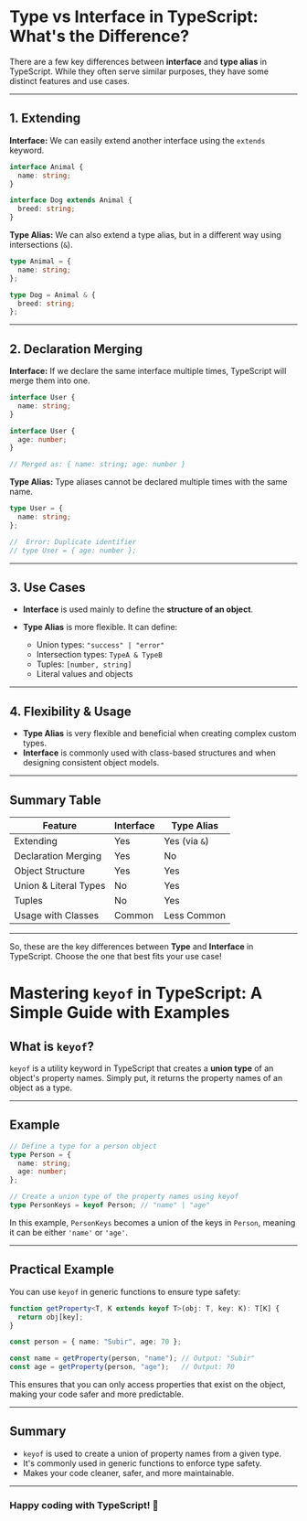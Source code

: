 # Type vs Interface in TypeScript: What's the Difference?

There are a few key differences between **interface** and **type alias** in TypeScript. While they often serve similar purposes, they have some distinct features and use cases.

---

## 1. Extending

**Interface:**
We can easily extend another interface using the `extends` keyword.

```ts
interface Animal {
  name: string;
}

interface Dog extends Animal {
  breed: string;
}
```

**Type Alias:**
We can also extend a type alias, but in a different way using intersections (`&`).

```ts
type Animal = {
  name: string;
};

type Dog = Animal & {
  breed: string;
};
```

---

## 2. Declaration Merging

**Interface:**
If we declare the same interface multiple times, TypeScript will merge them into one.

```ts
interface User {
  name: string;
}

interface User {
  age: number;
}

// Merged as: { name: string; age: number }
```

**Type Alias:**
Type aliases cannot be declared multiple times with the same name.

```ts
type User = {
  name: string;
};

//  Error: Duplicate identifier
// type User = { age: number };
```

---

## 3. Use Cases

* **Interface** is used mainly to define the **structure of an object**.
* **Type Alias** is more flexible. It can define:

  * Union types: `"success" | "error"`
  * Intersection types: `TypeA & TypeB`
  * Tuples: `[number, string]`
  * Literal values and objects

---

## 4. Flexibility & Usage

* **Type Alias** is very flexible and beneficial when creating complex custom types.
* **Interface** is commonly used with class-based structures and when designing consistent object models.

---

## Summary Table

| Feature               | Interface | Type Alias  |
| --------------------- | ----------- | ------------- |
| Extending             | Yes         | Yes (via `&`) |
| Declaration Merging   | Yes         | No            |
| Object Structure      | Yes         | Yes           |
| Union & Literal Types | No          | Yes           |
| Tuples                | No          | Yes           |
| Usage with Classes    | Common      | Less Common   |

---

So, these are the key differences between **Type** and **Interface** in TypeScript.
Choose the one that best fits your use case!


<!-- --------------------- -->
# Mastering `keyof` in TypeScript: A Simple Guide with Examples

## What is `keyof`?

`keyof` is a utility keyword in TypeScript that creates a **union type** of an object's property names. Simply put, it returns the property names of an object as a type.

---

## Example

```ts
// Define a type for a person object
type Person = {
  name: string;
  age: number;
};

// Create a union type of the property names using keyof
type PersonKeys = keyof Person; // "name" | "age"
```

In this example, `PersonKeys` becomes a union of the keys in `Person`, meaning it can be either `'name'` or `'age'`.

---

## Practical Example

You can use `keyof` in generic functions to ensure type safety:

```ts
function getProperty<T, K extends keyof T>(obj: T, key: K): T[K] {
  return obj[key];
}

const person = { name: "Subir", age: 70 };

const name = getProperty(person, "name"); // Output: "Subir"
const age = getProperty(person, "age");   // Output: 70
```

This ensures that you can only access properties that exist on the object, making your code safer and more predictable.

---

## Summary

* `keyof` is used to create a union of property names from a given type.
* It's commonly used in generic functions to enforce type safety.
* Makes your code cleaner, safer, and more maintainable.

---

### Happy coding with TypeScript! 🚀
